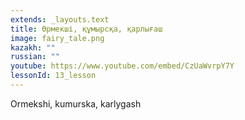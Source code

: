 ```yaml
---
extends: _layouts.text
title: Өрмекші, құмырсқа, қарлығаш
image: fairy_tale.png
kazakh: ""
russian: ""
youtube: https://www.youtube.com/embed/CzUaWvrpY7Y
lessonId: 13_lesson
---
```

Ormekshi, kumurska, karlygash
